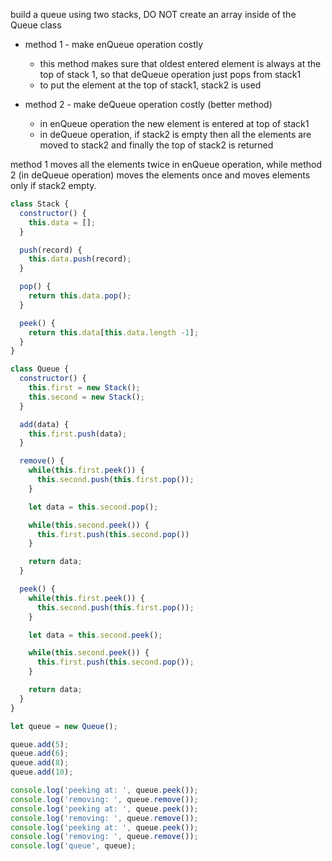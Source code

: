 build a queue using two stacks, DO NOT create an array inside of the Queue class

* method 1 - make enQueue operation costly
  * this method makes sure that oldest entered element is always at the top of stack 1, so that deQueue operation just pops from stack1
  * to put the element at the top of stack1, stack2 is used

* method 2 - make deQueue operation costly (better method)
  * in enQueue operation the new element is entered at top of stack1
  * in deQueue operation, if stack2 is empty then all the elements are moved to stack2 and finally the top of stack2 is returned

method 1 moves all the elements twice in enQueue operation, while method 2 (in deQueue operation) moves the elements once and moves elements only if stack2 empty.



```javascript
class Stack {
  constructor() {
    this.data = [];
  }

  push(record) {
    this.data.push(record);
  }

  pop() {
    return this.data.pop();
  }

  peek() {
    return this.data[this.data.length -1];
  }
}

class Queue {
  constructor() {
    this.first = new Stack();
    this.second = new Stack();
  }

  add(data) {
    this.first.push(data);
  }

  remove() {
    while(this.first.peek()) {
      this.second.push(this.first.pop());
    }

    let data = this.second.pop();

    while(this.second.peek()) {
      this.first.push(this.second.pop())
    }

    return data;
  }

  peek() {
    while(this.first.peek()) {
      this.second.push(this.first.pop());
    }

    let data = this.second.peek();

    while(this.second.peek()) {
      this.first.push(this.second.pop());
    }

    return data;
  }
}

let queue = new Queue();

queue.add(5);
queue.add(6);
queue.add(8);
queue.add(10);

console.log('peeking at: ', queue.peek());
console.log('removing: ', queue.remove());
console.log('peeking at: ', queue.peek());
console.log('removing: ', queue.remove());
console.log('peeking at: ', queue.peek());
console.log('removing: ', queue.remove());
console.log('queue', queue);
```
